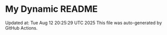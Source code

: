 # My Dynamic README
Updated at: Tue Aug 12 20:25:29 UTC 2025
This file was auto-generated by GitHub Actions.
